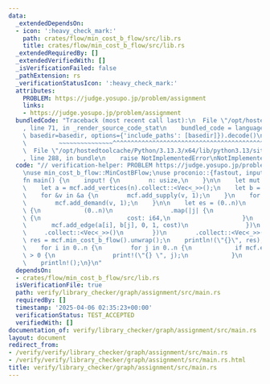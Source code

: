 ```yaml
---
data:
  _extendedDependsOn:
  - icon: ':heavy_check_mark:'
    path: crates/flow/min_cost_b_flow/src/lib.rs
    title: crates/flow/min_cost_b_flow/src/lib.rs
  _extendedRequiredBy: []
  _extendedVerifiedWith: []
  _isVerificationFailed: false
  _pathExtension: rs
  _verificationStatusIcon: ':heavy_check_mark:'
  attributes:
    PROBLEM: https://judge.yosupo.jp/problem/assignment
    links:
    - https://judge.yosupo.jp/problem/assignment
  bundledCode: "Traceback (most recent call last):\n  File \"/opt/hostedtoolcache/Python/3.13.3/x64/lib/python3.13/site-packages/onlinejudge_verify/documentation/build.py\"\
    , line 71, in _render_source_code_stat\n    bundled_code = language.bundle(stat.path,\
    \ basedir=basedir, options={'include_paths': [basedir]}).decode()\n          \
    \         ~~~~~~~~~~~~~~~^^^^^^^^^^^^^^^^^^^^^^^^^^^^^^^^^^^^^^^^^^^^^^^^^^^^^^^^^^^^^^^^^^\n\
    \  File \"/opt/hostedtoolcache/Python/3.13.3/x64/lib/python3.13/site-packages/onlinejudge_verify/languages/rust.py\"\
    , line 288, in bundle\n    raise NotImplementedError\nNotImplementedError\n"
  code: "// verification-helper: PROBLEM https://judge.yosupo.jp/problem/assignment\n\
    \nuse min_cost_b_flow::MinCostBFlow;\nuse proconio::{fastout, input};\n\n#[fastout]\n\
    fn main() {\n    input! {\n        n: usize,\n    }\n\n    let mut mcf = MinCostBFlow::new();\n\
    \    let a = mcf.add_vertices(n).collect::<Vec<_>>();\n    let b = mcf.add_vertices(n).collect::<Vec<_>>();\n\
    \    for &v in &a {\n        mcf.add_supply(v, 1);\n    }\n    for &v in &b {\n\
    \        mcf.add_demand(v, 1);\n    }\n\n    let es = (0..n)\n        .map(|i|\
    \ {\n            (0..n)\n                .map(|j| {\n                    input!\
    \ {\n                        cost: i64,\n                    }\n             \
    \       mcf.add_edge(a[i], b[j], 0, 1, cost)\n                })\n           \
    \     .collect::<Vec<_>>()\n        })\n        .collect::<Vec<_>>();\n\n    let\
    \ res = mcf.min_cost_b_flow().unwrap();\n    println!(\"{}\", res);\n\n    #[allow(clippy::needless_range_loop)]\n\
    \    for i in 0..n {\n        for j in 0..n {\n            if mcf.edge(es[i][j]).flow\
    \ > 0 {\n                print!(\"{} \", j);\n            }\n        }\n    }\n\
    \    println!();\n}\n"
  dependsOn:
  - crates/flow/min_cost_b_flow/src/lib.rs
  isVerificationFile: true
  path: verify/library_checker/graph/assignment/src/main.rs
  requiredBy: []
  timestamp: '2025-04-06 02:35:23+00:00'
  verificationStatus: TEST_ACCEPTED
  verifiedWith: []
documentation_of: verify/library_checker/graph/assignment/src/main.rs
layout: document
redirect_from:
- /verify/verify/library_checker/graph/assignment/src/main.rs
- /verify/verify/library_checker/graph/assignment/src/main.rs.html
title: verify/library_checker/graph/assignment/src/main.rs
---
```

